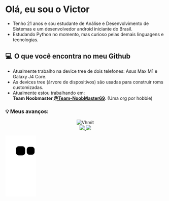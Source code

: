 # Olá, eu sou o Victor
- Tenho 21 anos e sou estudante de Análise e Desenvolvimento de Sistemas e um desenvolvedor android iniciante do Brasil.
- Estudando Python no momento, mas curioso pelas demais linguagens e tecnologias.

## 💻  O que você encontra no meu Github

- Atualmente trabalho na device tree de dois telefones: Asus Max M1 e Galaxy J4 Core.
- As devices tree (árvore de dispositivos) são usadas para construir roms customizadas.
- Atualmente estou trabalhando em:
  <br>
   **Team Noobmaster [@Team-NoobMaster69](https://github.com/Team-NoobMaster69)**. (Uma org por hobbie)
 
 ### 💡 Meus avanços:
 <div align="center">
 <img src="https://komarev.com/ghpvc/?username=Vhmit&style=flat-square" alt="Vhmit" /><br>
 </div>

<div align="center">
<a href="https://github.com/Vhmit/">
  <img height="160em" src="https://github-readme-stats.vercel.app/api?username=Vhmit&show_icons=true&theme=dark&include_all_commits=true&count_private=true"/>
<img height="160em" src="https://github-readme-stats.vercel.app/api/top-langs/?username=Vhmit&layout=compact&langs_count=6&theme=dark"/>
</div>

<!-- github workflow  -->

 ![github contribution grid snake animation](https://raw.githubusercontent.com/alexiakattah/alexiakattah/output/github-contribution-grid-snake.svg)
